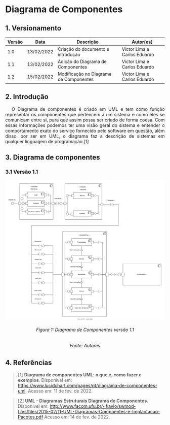 # Diagrama de Componentes

## 1. Versionamento

| Versão | Data         | Descrição                                 | Autor(es)    |
| ------ | -----        | ---------------------------------         | ------------ |
| 1.0    | 13/02/2022   | Criação do documento e introdução         | Victor Lima e Carlos Eduardo |
| 1.1    | 13/02/2022   | Adição do Diagrama de Componentes         | Victor Lima e Carlos Eduardo |
| 1.2    | 15/02/2022   | Modificação no Diagrama de Componentes    | Victor Lima e Carlos Eduardo |

## 2. Introdução

<p align="justify" style="text-indent: 20px">O Diagrama de componentes é criado em UML e tem como função representar os componentes que pertencem a um sistema e como eles se comunicam entre si, para que assim possa ser criado de forma coesa. Com essas informações podemos ter uma visão geral do sistema e entender o comportamento exato do serviço fornecido pelo software em questão, além disso, por ser em UML, o diagrama faz a descrição de sistemas em qualquer linguagem de programação.[1]</p>

## 3. Diagrama de componentes

### 3.1 Versão 1.1
<img src="../../../assets/modelagem/diagramaComponentes.svg" class="zoom"/>
<h6 align = "center">Figura 1: Diagrama de Componentes versão 1.1</h6>
<h6 align = "center">Fonte: Autores</h6>

## 4. Referências

> [1] **Diagrama de componentes UML: o que é, como fazer e exemplos**. Disponível em: <a href="https://www.lucidchart.com/pages/pt/diagrama-de-componentes-uml" target="_blanck">https://www.lucidchart.com/pages/pt/diagrama-de-componentes-uml</a>. Acesso em: 11 de fev. de 2022.

> [2] **UML – Diagramas Estruturais Diagrama de Componentes**. Disponível em: <a href="http://www.facom.ufu.br/~flavio/swmod-files/files/2015-02/11-UML-Diagramas-Compoentes-e-Implantacao-Pacotes.pdf" target="_blanck">http://www.facom.ufu.br/~flavio/swmod-files/files/2015-02/11-UML-Diagramas-Compoentes-e-Implantacao-Pacotes.pdf</a> Acesso em: 14 de fev. de 2022.